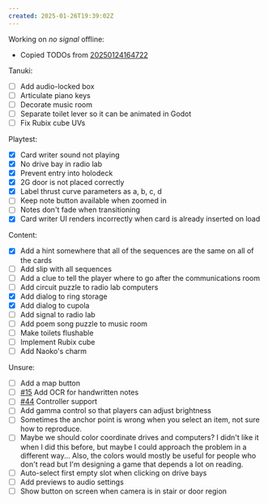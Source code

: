 ```yaml
---
created: 2025-01-26T19:39:02Z
---
```


Working on _no signal_ offline:
- Copied TODOs from [20250124164722](20250124164722.md)

Tanuki:
- [ ] Add audio-locked box
- [ ] Articulate piano keys
- [ ] Decorate music room
- [ ] Separate toilet lever so it can be animated in Godot
- [ ] Fix Rubix cube UVs

Playtest:
- [x] Card writer sound not playing
- [x] No drive bay in radio lab
- [x] Prevent entry into holodeck
- [x] 2G door is not placed correctly
- [x] Label thrust curve parameters as a, b, c, d
- [ ] Keep note button available when zoomed in
- [ ] Notes don't fade when transitioning
- [x] Card writer UI renders incorrectly when card is already inserted on load

Content:
- [x] Add a hint somewhere that all of the sequences are the same on all of the cards
- [ ] Add slip with all sequences
- [ ] Add a clue to tell the player where to go after the communications room
- [ ] Add circuit puzzle to radio lab computers
- [x] Add dialog to ring storage
- [x] Add dialog to cupola
- [ ] Add signal to radio lab
- [ ] Add poem song puzzle to music room
- [ ] Make toilets flushable
- [ ] Implement Rubix cube
- [ ] Add Naoko's charm

Unsure:
- [ ] Add a map button
- [ ] [#15](https://gitea.arcturuscollective.com/exodrifter/lost-contact/issues/15) Add OCR for handwritten notes
- [ ] [#44](https://gitea.arcturuscollective.com/exodrifter/lost-contact/issues/44) Controller support
- [ ] Add gamma control so that players can adjust brightness
- [ ] Sometimes the anchor point is wrong when you select an item, not sure how to reproduce.
- [ ] Maybe we should color coordinate drives and computers? I didn't like it when I did this before, but maybe I could approach the problem in a different way... Also, the colors would mostly be useful for people who don't read but I'm designing a game that depends a lot on reading.
- [ ] Auto-select first empty slot when clicking on drive bays
- [ ] Add previews to audio settings
- [ ] Show button on screen when camera is in stair or door region
